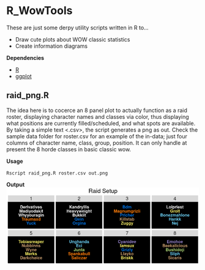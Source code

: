 # R_WowTools

These are just some derpy utility scripts written in R to...
+ Draw cute plots about WOW classic statistics
+ Create information diagrams

**Dependencies**
+ [R](https://www.r-project.org/)
+ [ggplot](https://ggplot2.tidyverse.org/index.html)

## raid_png.R
The idea here is to cocerce an 8 panel plot to actually function as a raid roster, 
displaying character names and classes via color, thus displaying what positions 
are currently filled/scheduled, and what spots are available. By taking a simple 
text <.csv>, the script generates a png as out. Check the sample data folder for 
roster.csv for an example of the in-data; just four columns of character name, class,
group, position. It can only handle at present the 8 horde classes in basic classic wow.

**Usage**
```
Rscript raid_png.R roster.csv out.png
```

**Output**
<img src='sample_data/out.png' align='center' width='600px'/>